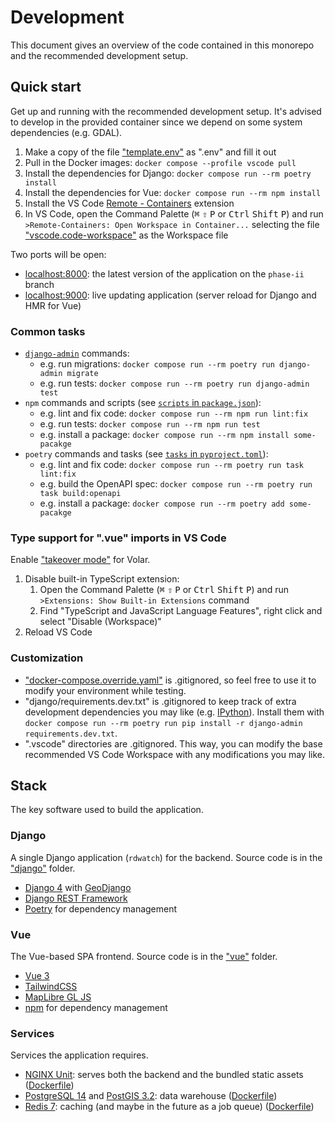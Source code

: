 # Development

This document gives an overview of the code contained in this monorepo and the recommended development setup.

## Quick start

Get up and running with the recommended development setup. It's advised to develop in the provided container since we depend on some system dependencies (e.g. GDAL).

1. Make a copy of the file ["template.env"](https://github.com/ResonantGeoData/RD-WATCH/blob/phase-ii/template.env) as ".env" and fill it out
2. Pull in the Docker images: `docker compose --profile vscode pull`
3. Install the dependencies for Django: `docker compose run --rm poetry install`
4. Install the dependencies for Vue: `docker compose run --rm npm install`
5. Install the VS Code [Remote - Containers](https://marketplace.visualstudio.com/items?itemName=ms-vscode-remote.remote-containers) extension
6. In VS Code, open the Command Palette (<kbd>⌘</kbd> <kbd>⇧</kbd> <kbd>P</kbd> or <kbd>Ctrl</kbd> <kbd>Shift</kbd> <kbd>P</kbd>) and run `>Remote-Containers: Open Workspace in Container...` selecting the file ["vscode.code-workspace"](https://github.com/ResonantGeoData/RD-WATCH/blob/phase-ii/vscode.code-workspace) as the Workspace file

Two ports will be open:

- [localhost:8000](localhost:8000): the latest version of the application on the `phase-ii` branch
- [localhost:9000](localhost:9000): live updating application (server reload for Django and HMR for Vue)

### Common tasks

- [`django-admin`](https://docs.djangoproject.com/en/4.1/ref/django-admin/#migrate) commands:
  - e.g. run migrations: `docker compose run --rm poetry run django-admin migrate`
  - e.g. run tests: `docker compose run --rm poetry run django-admin test`
- `npm` commands and scripts (see [`scripts` in `package.json`](https://github.com/ResonantGeoData/RD-WATCH/blob/phase-ii/vue/package.json#L5)):
  - e.g. lint and fix code: `docker compose run --rm npm run lint:fix`
  - e.g. run tests: `docker compose run --rm npm run test`
  - e.g. install a package: `docker compose run --rm npm install some-pacakge`
- `poetry` commands and tasks (see [`tasks` in `pyproject.toml`](https://github.com/ResonantGeoData/RD-WATCH/blob/phase-ii/django/pyproject.toml#L42)):
  - e.g. lint and fix code: `docker compose run --rm poetry run task lint:fix`
  - e.g. build the OpenAPI spec: `docker compose run --rm poetry run task build:openapi`
  - e.g. install a package: `docker compose run --rm poetry add some-pacakge`

### Type support for ".vue" imports in VS Code

Enable ["takeover mode"](https://github.com/johnsoncodehk/volar/discussions/471) for Volar.

1. Disable built-in TypeScript extension:
   1. Open the Command Palette (<kbd>⌘</kbd> <kbd>⇧</kbd> <kbd>P</kbd> or <kbd>Ctrl</kbd> <kbd>Shift</kbd> <kbd>P</kbd>) and run `>Extensions: Show Built-in Extensions` command
   2. Find "TypeScript and JavaScript Language Features", right click and select "Disable (Workspace)"
2. Reload VS Code

### Customization

- ["docker-compose.override.yaml"](https://docs.docker.com/compose/extends/) is .gitignored, so feel free to use it to modify your environment while testing.
- "django/requirements.dev.txt" is .gitignored to keep track of extra development dependencies you may like (e.g. [IPython](https://ipython.org/)). Install them with `docker compose run --rm poetry run pip install -r django-admin requirements.dev.txt`.
- ".vscode" directories are .gitignored. This way, you can modify the base recommended VS Code Workspace with any modifications you may like.

## Stack

The key software used to build the application.

### Django

A single Django application (`rdwatch`) for the backend. Source code is in the ["django"](https://github.com/ResonantGeoData/RD-WATCH/tree/phase-ii/django) folder.

- [Django 4](https://docs.djangoproject.com/en/4.1/contents/) with [GeoDjango](https://docs.djangoproject.com/en/4.0/ref/contrib/gis/)
- [Django REST Framework](https://www.django-rest-framework.org/)
- [Poetry](https://python-poetry.org/docs/) for dependency management

### Vue

The Vue-based SPA frontend. Source code is in the ["vue"](https://github.com/ResonantGeoData/RD-WATCH/tree/phase-ii/vue) folder.

- [Vue 3](https://vuejs.org/guide/introduction.html)
- [TailwindCSS](https://tailwindcss.com/docs)
- [MapLibre GL JS](https://maplibre.org/maplibre-gl-js-docs/api/)
- [npm](https://docs.npmjs.com/) for dependency management

### Services

Services the application requires.

- [NGINX Unit](https://unit.nginx.org/): serves both the backend and the bundled static assets ([Dockerfile](https://github.com/ResonantGeoData/RD-WATCH/blob/phase-ii/Dockerfile))
- [PostgreSQL 14](https://www.postgresql.org/docs/14/index.html) and [PostGIS 3.2](http://www.postgis.net/documentation/): data warehouse ([Dockerfile](https://github.com/ResonantGeoData/RD-WATCH/blob/phase-ii/docker/services/postgresql/Dockerfile))
- [Redis 7](https://redis.io/docs/): caching (and maybe in the future as a job queue) ([Dockerfile](https://github.com/ResonantGeoData/RD-WATCH/blob/phase-ii/docker/services/redis/Dockerfile))
